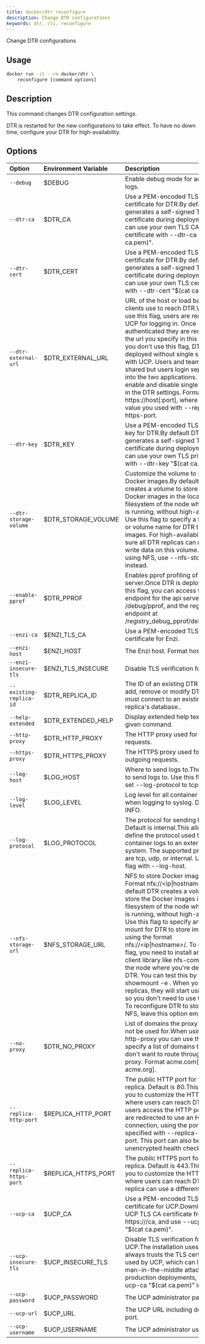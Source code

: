 ```yaml
---
title: docker/dtr reconfigure
description: Change DTR configurations
keywords: dtr, cli, reconfigure
---
```

Change DTR configurations

## Usage

```bash
docker run -it --rm docker/dtr \
    reconfigure [command options]
```

## Description

This command changes DTR configuration settings.

DTR is restarted for the new configurations to take effect. To have no down time, configure your DTR for high-availability.

## Options

| Option                  | Environment Variable  | Description                                                                                                                                                                                                                                                                                                                                                                                                                                                                                                                                                                                                                                                                          |
|:----------------------- |:--------------------- |:------------------------------------------------------------------------------------------------------------------------------------------------------------------------------------------------------------------------------------------------------------------------------------------------------------------------------------------------------------------------------------------------------------------------------------------------------------------------------------------------------------------------------------------------------------------------------------------------------------------------------------------------------------------------------------ |
| `--debug`               | $DEBUG                | Enable debug mode for additional logs.                                                                                                                                                                                                                                                                                                                                                                                                                                                                                                                                                                                                                                               |
| `--dtr-ca`              | $DTR_CA               | Use a PEM-encoded TLS CA certificate for DTR.By default DTR generates a self-signed TLS certificate during deployment. You can use your own TLS CA certificate with --dtr-ca "$(cat ca.pem)".                                                                                                                                                                                                                                                                                                                                                                                                                                                                                        |
| `--dtr-cert`            | $DTR_CERT             | Use a PEM-encoded TLS certificate for DTR.By default DTR generates a self-signed TLS certificate during deployment. You can use your own TLS certificate with --dtr-cert "$(cat ca.pem)".                                                                                                                                                                                                                                                                                                                                                                                                                                                                                            |
| `--dtr-external-url`    | $DTR_EXTERNAL_URL   | URL of the host or load balancer clients use to reach DTR.When you use this flag, users are redirected to UCP for logging in. Once authenticated they are redirected to the url you specify in this flag. If you don't use this flag, DTR is deployed without single sign-on with UCP. Users and teams are shared but users login separately into the two applications. You can enable and disable single sign-on in the DTR settings. Format https://host[:port], where port is the value you used with --replica-https-port.                                                                                                                                                       |
| `--dtr-key`             | $DTR_KEY              | Use a PEM-encoded TLS private key for DTR.By default DTR generates a self-signed TLS certificate during deployment. You can use your own TLS private key with --dtr-key "$(cat ca.pem)".                                                                                                                                                                                                                                                                                                                                                                                                                                                                                             |
| `--dtr-storage-volume`  | $DTR_STORAGE_VOLUME | Customize the volume to store Docker images.By default DTR creates a volume to store the Docker images in the local filesystem of the node where DTR is running, without high-availability. Use this flag to specify a full path or volume name for DTR to store images. For high-availability, make sure all DTR replicas can read and write data on this volume. If you're using NFS, use --nfs-storage-url instead.                                                                                                                                                                                                                                                               |
| `--enable-pprof`        | $DTR_PPROF            | Enables pprof profiling of the server.Once DTR is deployed with this flag, you can access the pprof endpoint for the api server at /debug/pprof, and the registry endpoint at /registry_debug_pprof/debug/pprof.                                                                                                                                                                                                                                                                                                                                                                                                                                                                   |
| `--enzi-ca`             | $ENZI_TLS_CA        | Use a PEM-encoded TLS CA certificate for Enzi.                                                                                                                                                                                                                                                                                                                                                                                                                                                                                                                                                                                                                                       |
| `--enzi-host`           | $ENZI_HOST            | The Enzi host. Format host[:port].                                                                                                                                                                                                                                                                                                                                                                                                                                                                                                                                                                                                                                                   |
| `--enzi-insecure-tls`   | $ENZI_TLS_INSECURE  | Disable TLS verification for Enzi.                                                                                                                                                                                                                                                                                                                                                                                                                                                                                                                                                                                                                                                   |
| `--existing-replica-id` | $DTR_REPLICA_ID     | The ID of an existing DTR replica.To add, remove or modify DTR, you must connect to an existing healthy replica's database..                                                                                                                                                                                                                                                                                                                                                                                                                                                                                                                                                         |
| `--help-extended`       | $DTR_EXTENDED_HELP  | Display extended help text for a given command.                                                                                                                                                                                                                                                                                                                                                                                                                                                                                                                                                                                                                                      |
| `--http-proxy`          | $DTR_HTTP_PROXY     | The HTTP proxy used for outgoing requests.                                                                                                                                                                                                                                                                                                                                                                                                                                                                                                                                                                                                                                           |
| `--https-proxy`         | $DTR_HTTPS_PROXY    | The HTTPS proxy used for outgoing requests.                                                                                                                                                                                                                                                                                                                                                                                                                                                                                                                                                                                                                                          |
| `--log-host`            | $LOG_HOST             | Where to send logs to.The endpoint to send logs to. Use this flag if you set --log-protocol to tcp or udp.                                                                                                                                                                                                                                                                                                                                                                                                                                                                                                                                                                           |
| `--log-level`           | $LOG_LEVEL            | Log level for all container logs when logging to syslog. Default: INFO.                                                                                                                                                                                                                                                                                                                                                                                                                                                                                                                                                                                                              |
| `--log-protocol`        | $LOG_PROTOCOL         | The protocol for sending logs. Default is internal.This allows to define the protocol used to send container logs to an external system. The supported protocals are tcp, udp, or internal. Use this flag with --log-host.                                                                                                                                                                                                                                                                                                                                                                                                                                                           |
| `--nfs-storage-url`     | $NFS_STORAGE_URL    | NFS to store Docker images. Format nfs://<ip&#124;hostname>/<mountpoint>.By default DTR creates a volume to store the Docker images in the local filesystem of the node where DTR is running, without high-availability. Use this flag to specify an NFS mount for DTR to store images, using the format nfs://<ip&#124;hostname>/<mountpoint>. To use this flag, you need to install an NFS client library like nfs-common in the node where you're deploying DTR. You can test this by running showmount -e <nfs-server>. When you join new replicas, they will start using NFS so you don't need to use this flag. To reconfigure DTR to stop using NFS, leave this option empty. |
| `--no-proxy`            | $DTR_NO_PROXY       | List of domains the proxy should not be used for.When using --http-proxy you can use this flag to specify a list of domains that you don't want to route throught the proxy. Format acme.com[, acme.org].                                                                                                                                                                                                                                                                                                                                                                                                                                                                            |
| `--replica-http-port`   | $REPLICA_HTTP_PORT  | The public HTTP port for the DTR replica. Default is 80.This allows you to customize the HTTP port where users can reach DTR. Once users access the HTTP port, they are redirected to use an HTTPS connection, using the port specified with --replica-https-port. This port can also be used for unencrypted health checks.                                                                                                                                                                                                                                                                                                                                                         |
| `--replica-https-port`  | $REPLICA_HTTPS_PORT | The public HTTPS port for the DTR replica. Default is 443.This allows you to customize the HTTPS port where users can reach DTR. Each replica can use a different port.                                                                                                                                                                                                                                                                                                                                                                                                                                                                                                              |
| `--ucp-ca`              | $UCP_CA               | Use a PEM-encoded TLS CA certificate for UCP.Download the UCP TLS CA certificate from https://<ucp-url>/ca, and use --ucp-ca "$(cat ca.pem)".                                                                                                                                                                                                                                                                                                                                                                                                                                                                                                                                        |
| `--ucp-insecure-tls`    | $UCP_INSECURE_TLS   | Disable TLS verification for UCP.The installation uses TLS but always trusts the TLS certificate used by UCP, which can lead to man-in-the-middle attacks. For production deployments, use --ucp-ca "$(cat ca.pem)" instead.                                                                                                                                                                                                                                                                                                                                                                                                                                                         |
| `--ucp-password`        | $UCP_PASSWORD         | The UCP administrator password.                                                                                                                                                                                                                                                                                                                                                                                                                                                                                                                                                                                                                                                      |
| `--ucp-url`             | $UCP_URL              | The UCP URL including domain and port.                                                                                                                                                                                                                                                                                                                                                                                                                                                                                                                                                                                                                                               |
| `--ucp-username`        | $UCP_USERNAME         | The UCP administrator username.                                                                                                                                                                                                                                                                                                                                                                                                                                                                                                                                                                                                                                                      |